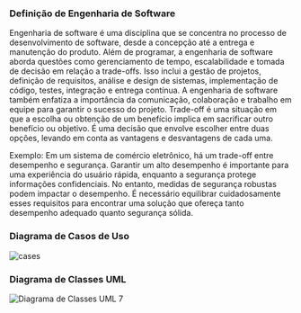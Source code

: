 ### Definição de Engenharia de Software

Engenharia de software é uma disciplina que se concentra no processo de desenvolvimento de software, desde a concepção até a entrega e manutenção do produto. Além de programar, a engenharia de software aborda questões como gerenciamento de tempo, escalabilidade e tomada de decisão em relação a trade-offs. Isso inclui a gestão de projetos, definição de requisitos, análise e design de sistemas, implementação de código, testes, integração e entrega contínua. A engenharia de software também enfatiza a importância da comunicação, colaboração e trabalho em equipe para garantir o sucesso do projeto.
Trade-off é uma situação em que a escolha ou obtenção de um benefício implica em sacrificar outro benefício ou objetivo. É uma decisão que envolve escolher entre duas opções, levando em conta as vantagens e desvantagens de cada uma.

Exemplo: Em um sistema de comércio eletrônico, há um trade-off entre desempenho e segurança. Garantir um alto desempenho é importante para uma experiência do usuário rápida, enquanto a segurança protege informações confidenciais. No entanto, medidas de segurança robustas podem impactar o desempenho. É necessário equilibrar cuidadosamente esses requisitos para encontrar uma solução que ofereça tanto desempenho adequado quanto segurança sólida.

### Diagrama de Casos de Uso 

![cases](https://github.com/Alessandra-Moreira/bertoti/assets/107525483/c38ff537-65b4-4191-b31a-0026eb381644)

### Diagrama de Classes UML

![Diagrama de Classes UML 7](https://github.com/Alessandra-Moreira/bertoti/assets/107525483/54cff7e0-fb15-4765-8c8e-3c7644b4b902)
